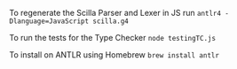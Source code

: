 To regenerate the Scilla Parser and Lexer in JS run
`antlr4 -Dlanguage=JavaScript scilla.g4`

To run the tests for the Type Checker
`node testingTC.js`

To install on ANTLR using Homebrew
`brew install antlr`
